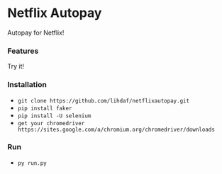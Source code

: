 # Netflix Autopay
Autopay for Netflix!

### Features
Try it!

### Installation
- `git clone https://github.com/lihdaf/netflixautopay.git`
- `pip install faker`
- `pip install -U selenium`
- `get your chromedriver 	https://sites.google.com/a/chromium.org/chromedriver/downloads`

### Run
- `py run.py`
